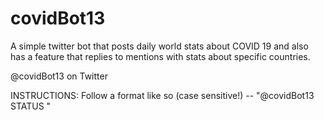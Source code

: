 # covidBot13
A simple twitter bot that posts daily world stats about COVID 19 and also has a feature that replies to mentions with stats about specific countries. 

@covidBot13 on Twitter

INSTRUCTIONS:
Follow a format like so (case sensitive!) -- "@covidBot13 STATUS <country name>"

